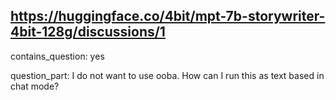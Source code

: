 ## https://huggingface.co/4bit/mpt-7b-storywriter-4bit-128g/discussions/1

contains_question: yes

question_part: I do not want to use ooba.  How can I run this as text based in chat mode?